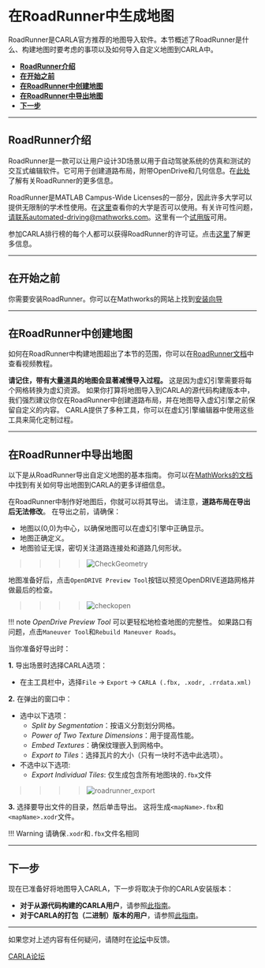 # 在RoadRunner中生成地图

RoadRunner是CARLA官方推荐的地图导入软件。本节概述了RoadRunner是什么、构建地图时要考虑的事项以及如何导入自定义地图到CARLA中。

- [__RoadRunner介绍__](#introduction-to-roadrunner)
- [__在开始之前__](#before-you-start)
- [__在RoadRunner中创建地图__](#build-a-map-in-roadrunner)
- [__在RoadRunner中导出地图__](#export-a-map-in-roadrunner)
- [__下一步__](#next-steps)
---
## RoadRunner介绍

RoadRunner是一款可以让用户设计3D场景以用于自动驾驶系统的仿真和测试的交互式编辑软件。它可用于创建道路布局，附带OpenDrive和几何信息。在[此处][rr_home]了解有关RoadRunner的更多信息。

RoadRunner是MATLAB Campus-Wide Licenses的一部分，因此许多大学可以提供无限制的学术性使用。在[这里][rr_eligibility]查看你的大学是否可以使用。有关许可性问题，请联系automated-driving@mathworks.com。这里有一个[试用版][rr_trial_version]可用。

参加CARLA排行榜的每个人都可以获得RoadRunner的许可证。点击[这里][rr_leaderboard]了解更多信息。

[rr_home]: https://www.mathworks.com/products/roadrunner.html
[rr_trial_version]: https://www.mathworks.com/products/roadrunner.html
[rr_eligibility]: https://www.mathworks.com/academia/tah-support-program/eligibility.html
[rr_leaderboard]: https://www.mathworks.com/academia/student-competitions/carla-autonomous-driving-challenge.html

---
## 在开始之前

你需要安装RoadRunner。你可以在Mathworks的网站上找到[安装向导][rr_docs]

[rr_docs]: https://www.mathworks.com/help/roadrunner/ug/install-and-activate-roadrunner.html

---

## 在RoadRunner中创建地图

如何在RoadRunner中构建地图超出了本节的范围，你可以在[RoadRunner文档][rr_tutorials]中查看视频教程。

__请记住，带有大量道具的地图会显著减慢导入过程。__ 这是因为虚幻引擎需要将每个网格转换为虚幻资源。 如果你打算将地图导入到CARLA的源代码构建版本中，我们强烈建议你仅在RoadRunner中创建道路布局，并在地图导入虚幻引擎之前保留自定义的内容。 CARLA提供了多种工具，你可以在虚幻引擎编辑器中使用这些工具来简化定制过程。

---

## 在RoadRunner中导出地图

[rr_tutorials]: https://www.mathworks.com/support/search.html?fq=asset_type_name:video%20category:roadrunner/index&page=1&s_tid=CRUX_topnav

以下是从RoadRunner导出自定义地图的基本指南。 你可以在[MathWorks的文档][exportlink]中找到有关如何导出地图到CARLA的更多详细信息。

在RoadRunner中制作好地图后，你就可以将其导出。 请注意，__道路布局在导出后无法修改__。 在导出之前，请确保：

[exportlink]: https://www.mathworks.com/help/roadrunner/ug/Exporting-to-CARLA.html

- 地图以(0,0)为中心，以确保地图可以在虚幻引擎中正确显示。
- 地图正确定义。
- 地图验证无误，密切关注道路连接处和道路几何形状。

>>>>![CheckGeometry](../img/check_geometry.jpg)

地图准备好后，点击`OpenDRIVE Preview Tool`按钮以预览OpenDRIVE道路网格并做最后的检查。

>>>>![checkopen](../img/check_open.jpg)

!!! note
    _OpenDrive Preview Tool_ 可以更轻松地检查地图的完整性。 如果路口有问题，点击`Maneuver Tool`和`Rebuild Maneuver Roads`。

当你准备好导出时：

__1.__ 导出场景时选择CARLA选项：

  - 在主工具栏中，选择`File` -> `Export` -> `CARLA (.fbx, .xodr, .rrdata.xml)`

__2.__ 在弹出的窗口中：
  - 选中以下选项：
     - _Split by Segmentation_：按语义分割划分网格。
     - _Power of Two Texture Dimensions_：用于提高性能。
     - _Embed Textures_：确保纹理嵌入到网格中。
     - _Export to Tiles_：选择瓦片的大小（只有一块时不选中此选项）。
  - 不选中以下选项:
    - _Export Individual Tiles_: 仅生成包含所有地图块的`.fbx`文件

>>>>![roadrunner_export](../img/roadrunner_export.png)

__3.__ 选择要导出文件的目录，然后单击导出。 这将生成`<mapName>.fbx`和`<mapName>.xodr`文件。
  
!!! Warning
    请确保`.xodr`和`.fbx`文件名相同

---

## 下一步

现在已准备好将地图导入CARLA，下一步将取决于你的CARLA安装版本：

* __对于从源代码构建的CARLA用户__，请参照[此指南](tuto_M_add_map_source.md)。
* __对于CARLA的打包（二进制）版本的用户__，请参照[此指南](tuto_M_add_map_package.md)。

---

如果您对上述内容有任何疑问，请随时在[论坛](https://github.com/carla-simulator/carla/discussions)中反馈。

<div class="build-buttons">
<p>
<a href="https://github.com/carla-simulator/carla/discussions" target="_blank" class="btn btn-neutral" title="前往CARLA论坛">
CARLA论坛</a>
</p>
</div>
